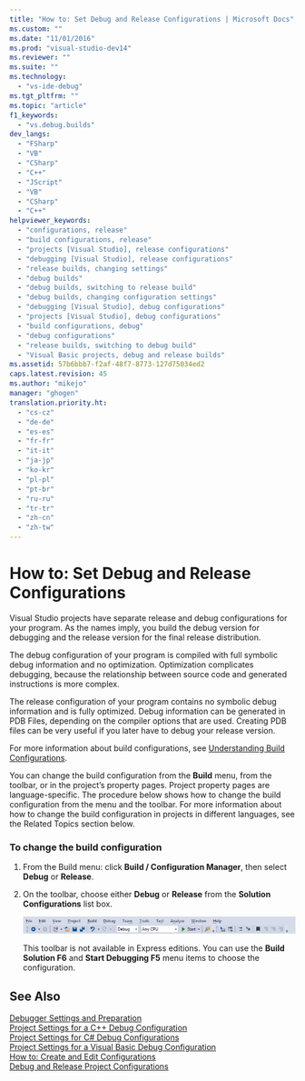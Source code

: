 ```yaml
---
title: "How to: Set Debug and Release Configurations | Microsoft Docs"
ms.custom: ""
ms.date: "11/01/2016"
ms.prod: "visual-studio-dev14"
ms.reviewer: ""
ms.suite: ""
ms.technology: 
  - "vs-ide-debug"
ms.tgt_pltfrm: ""
ms.topic: "article"
f1_keywords: 
  - "vs.debug.builds"
dev_langs: 
  - "FSharp"
  - "VB"
  - "CSharp"
  - "C++"
  - "JScript"
  - "VB"
  - "CSharp"
  - "C++"
helpviewer_keywords: 
  - "configurations, release"
  - "build configurations, release"
  - "projects [Visual Studio], release configurations"
  - "debugging [Visual Studio], release configurations"
  - "release builds, changing settings"
  - "debug builds"
  - "debug builds, switching to release build"
  - "debug builds, changing configuration settings"
  - "debugging [Visual Studio], debug configurations"
  - "projects [Visual Studio], debug configurations"
  - "build configurations, debug"
  - "debug configurations"
  - "release builds, switching to debug build"
  - "Visual Basic projects, debug and release builds"
ms.assetid: 57b6bbb7-f2af-48f7-8773-127d75034ed2
caps.latest.revision: 45
ms.author: "mikejo"
manager: "ghogen"
translation.priority.ht: 
  - "cs-cz"
  - "de-de"
  - "es-es"
  - "fr-fr"
  - "it-it"
  - "ja-jp"
  - "ko-kr"
  - "pl-pl"
  - "pt-br"
  - "ru-ru"
  - "tr-tr"
  - "zh-cn"
  - "zh-tw"
---
```

# How to: Set Debug and Release Configurations
Visual Studio projects have separate release and debug configurations for your program. As the names imply, you build the debug version for debugging and the release version for the final release distribution.  
  
 The debug configuration of your program is compiled with full symbolic debug information and no optimization. Optimization complicates debugging, because the relationship between source code and generated instructions is more complex.  
  
 The release configuration of your program contains no symbolic debug information and is fully optimized. Debug information can be generated in PDB Files, depending on the compiler options that are used. Creating PDB files can be very useful if you later have to debug your release version.  
  
 For more information about build configurations, see [Understanding Build Configurations](../ide/understanding-build-configurations.md).  
  
 You can change the build configuration from the **Build** menu, from the toolbar, or in the project’s property pages. Project property pages are language-specific. The procedure below shows how to change the build configuration from the menu and the toolbar. For more information about how to change the build configuration in projects in different languages, see the Related Topics section below.  
  
### To change the build configuration  
  
1.  From the Build menu: click **Build / Configuration Manager**, then select **Debug** or **Release**.  
  
2.  On the toolbar, choose either **Debug** or **Release** from the **Solution Configurations** list box.  
  
     ![toolbar build configuration](../debugger/media/toolbarbuildconfiguration.png "ToolbarBuildConfiguration")  
  
     This toolbar is not available in Express editions. You can use the **Build Solution F6** and **Start Debugging F5** menu items to choose the configuration.  
  
## See Also  
 [Debugger Settings and Preparation](../debugger/debugger-settings-and-preparation.md)   
 [Project Settings for a C++ Debug Configuration](../debugger/project-settings-for-a-cpp-debug-configuration.md)   
 [Project Settings for  C# Debug Configurations](../debugger/project-settings-for-csharp-debug-configurations.md)   
 [Project Settings for a Visual Basic Debug Configuration](../debugger/project-settings-for-a-visual-basic-debug-configuration.md)   
 [How to: Create and Edit Configurations](../ide/how-to-create-and-edit-configurations.md)   
 [Debug and Release Project Configurations](http://msdn.microsoft.com/en-us/0440b300-0614-4511-901a-105b771b236e)